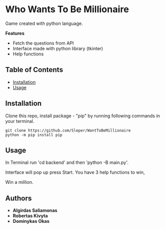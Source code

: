 # Who Wants To Be Millionaire

Game created with python language.

**Features**
* Fetch the questions from API
* Interface made with python library (tkinter)
* Help functions 

## Table of Contents

- [Installation](#installation)
- [Usage](#usage)

## Installation

Clone this repo, install package - "pip" by running following commands in your terminal.

```python=
git clone https://github.com/Sleper/WantToBeMillionaire
python -m pip install pip
```

## Usage

In Terminal run 'cd backend' and then 'python -B main.py'.

Interface will pop up press Start. You have 3 help functions to win,

Win a million.


## Authors
* **Algirdas Saliamonas**
* **Robertas Kivyta**
* **Dominykas Okas**
